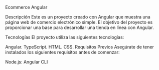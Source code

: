 Ecommerce Angular

Descripción Este es un proyecto creado con Angular que muestra una página web de comercio electrónico simple. El objetivo del proyecto es proporcionar una base para desarrollar una tienda en línea con Angular.

Tecnologías El proyecto utiliza las siguientes tecnologías:

Angular.
TypeScript.
HTML.
CSS.
Requisitos Previos Asegúrate de tener instalados los siguientes requisitos antes de comenzar:

Node.js:
Angular CLI



